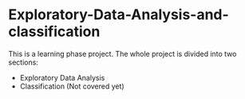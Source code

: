 # Exploratory-Data-Analysis-and-classification

This is a learning phase project. The whole project is divided into two sections:

* Exploratory Data Analysis
* Classification (Not covered yet)

